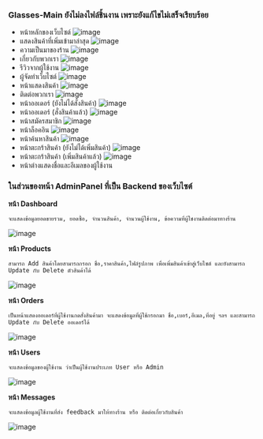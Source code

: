 ### **Glasses-Main ยังไม่ลงไฟล์ชิ้นงาน เพราะยังแก้ไขไม่เสร็จเรียบร้อย**
- หน้าหลักของเว็บไซต์
![image](https://user-images.githubusercontent.com/32282316/188305651-07512ccf-c73c-45b3-9656-c9f697f7960f.png)
- แสดงสินค้าที่เพิ่มเข้ามาล่าสุด
![image](https://user-images.githubusercontent.com/32282316/188305455-2e4cb62b-bbd6-49a7-9962-f7d5faec2a5c.png)
- ความเป็นมาของร้าน
![image](https://user-images.githubusercontent.com/32282316/188305527-eb1f7e51-90f3-4f7d-8aa1-9aaa6d3e6ff8.png)
- เกี่ยวกับพวกเรา
![image](https://user-images.githubusercontent.com/32282316/188305558-8c879069-f73d-41bf-a948-181117638051.png)
- รีวิวจากผู้ใช้งาน
![image](https://user-images.githubusercontent.com/32282316/188305618-6d3e9381-8d44-42f2-bb85-7901c63a294a.png)
- ผู้จัดทำเว็บไซต์
![image](https://user-images.githubusercontent.com/32282316/188305627-5c282eb7-2454-4bc8-b997-8e2e843093a4.png)
- หน้าแสดงสินค้า
![image](https://user-images.githubusercontent.com/32282316/188305683-7405c022-bd87-450c-9c48-d90eb1217be1.png)
- ติดต่อพวกเรา
![image](https://user-images.githubusercontent.com/32282316/188305690-f13d354a-f111-4b9b-bcd1-a328086af6d7.png)
- หน้าออเดอร์ (ยังไม่ได้สั่งสินค้า)
![image](https://user-images.githubusercontent.com/32282316/188305747-52ea1fb3-273a-4d7f-a82a-d0bdfad97950.png)
- หน้าออเดอร์ (สั่งสินค้าแล้ว)
![image](https://user-images.githubusercontent.com/32282316/188305724-b6a020fe-63c2-4b32-a0ec-932813e6466c.png)
- หน้าสมัครสมาชิก
![image](https://user-images.githubusercontent.com/32282316/188305767-cc2e3665-0a9d-4b03-a90b-fb545179570f.png)
- หน้าล็อคอิน
![image](https://user-images.githubusercontent.com/32282316/188305773-45fa15fd-ff6c-47d2-9936-81a218f19c5d.png)
- หน้าค้นหาสินค้า
![image](https://user-images.githubusercontent.com/32282316/188305786-f2657250-76fd-4e2c-bb9f-6a7cf3c95a1f.png)
- หน้าตะกร้าสินค้า (ยังไม่ได้เพิ่มสินค้า)
![image](https://user-images.githubusercontent.com/32282316/188306093-2a0895d3-751c-4deb-b461-6777cbaf7ea6.png)
- หน้าตะกร้าสินค้า (เพิ่มสินค้าแล้ว)
![image](https://user-images.githubusercontent.com/32282316/188305828-691c578f-5381-4053-b7aa-0e31f1c5141e.png)
- หน้าต่างแสดงชื่อและอีเมลของผู้ใช้งาน


### **ในส่วนของหน้า AdminPanel ที่เป็น Backend ของเว็บไซต์**
**หน้า Dashboard**
```
จะแสดงข้อมูลยอดขายรวม, ยอดซื้อ, จำนวนสินค้า, จำนวนผู้ใช้งาน, ข้อความที่ผู้ใชงานติดต่อมาทางร้าน
```
![image](https://user-images.githubusercontent.com/32282316/188297265-d42ac70d-6495-4047-91a1-5017336f79ff.png)

**หน้า Products**
```
สามารถ Add สินค้าโดยสามารถกรอก ชื่อ,ราคาสินค้า,ไฟล์รูปภาพ เพื่อเพิ่มสินค้าเข้าสู่เว็บไซต์ และยังสามารถ Update กับ Delete ตัวสินค้าได้
```
![image](https://user-images.githubusercontent.com/32282316/188297337-fe06a18d-ea3d-493c-a8f3-c5eb4caaf448.png)

**หน้า Orders**
```
เป็นหน้าแสดงออเดอร์ที่ผู้ใช้งานกดสั่งสินค้ามา จะแสดงข้อมูลที่ผู้ใช้กรอกมา ชื่อ,เบอร์,อีเมล,ที่อยู่ ฯลฯ และสามารถ Update กับ Delete ออเดอร์ได้
```
![image](https://user-images.githubusercontent.com/32282316/188297396-029f1c1c-47b1-492b-acd1-2293173ef58c.png)

**หน้า Users**
```
จะแสดงข้อมูลของผู้ใช้งาน ว่าเป็นผู้ใช้งานประเภท User หรือ Admin 
```
![image](https://user-images.githubusercontent.com/32282316/188297431-f8734e8e-609e-4a99-b9a9-7db6c2666a5c.png)

**หน้า Messages**
```
จะแสดงข้อมูลผู้ใช้งานที่ส่ง feedback มาให้ทางร้าน หรือ ติดต่อเกี่ยวกับสินค้า
```
![image](https://user-images.githubusercontent.com/32282316/188297436-f9232b6a-09e5-4562-bf11-ff37d6853ab3.png)

